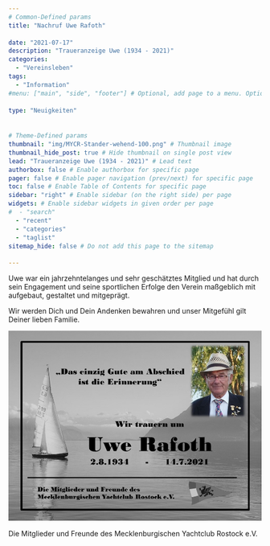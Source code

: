 ```yaml
---
# Common-Defined params
title: "Nachruf Uwe Rafoth"

date: "2021-07-17"
description: "Traueranzeige Uwe (1934 - 2021)"
categories:
  - "Vereinsleben"
tags:
  - "Information"
#menu: ["main", "side", "footer"] # Optional, add page to a menu. Options: main, side, footer

type: "Neuigkeiten"


# Theme-Defined params
thumbnail: "img/MYCR-Stander-wehend-100.png" # Thumbnail image
thumbnail_hide_post: true # Hide thumbnail on single post view
lead: "Traueranzeige Uwe (1934 - 2021)" # Lead text
authorbox: false # Enable authorbox for specific page
pager: false # Enable pager navigation (prev/next) for specific page
toc: false # Enable Table of Contents for specific page
sidebar: "right" # Enable sidebar (on the right side) per page
widgets: # Enable sidebar widgets in given order per page
#  - "search"
  - "recent"
  - "categories"
  - "taglist"
sitemap_hide: false # Do not add this page to the sitemap

---
```


Uwe war ein jahrzehntelanges und sehr geschätztes Mitglied und hat durch sein Engagement und seine sportlichen Erfolge den Verein maßgeblich mit aufgebaut, gestaltet und mitgeprägt.

Wir werden Dich und Dein Andenken bewahren und unser Mitgefühl gilt Deiner lieben Familie.

![Traueranzeige Uwe Rafoth](/img/20210717_traueranzeigeuwerafoth.jpg)

Die Mitglieder und Freunde des Mecklenburgischen Yachtclub Rostock e.V.
